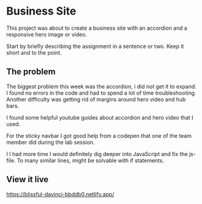 # Business Site

This project was about to create a business site with an accordion and a responsive hero image or video.

Start by briefly describing the assignment in a sentence or two. Keep it short and to the point.

## The problem

The biggest problem this week was the accordion, i did not get it to expand. I found no errors in the code and had to spend a lot of time troubleshooting.
Another difficulty was getting rid of margins around hero video and hub bars.

I found some helpful youtube guides about accordion and hero video that I used.

For the sticky navbar I got good help from a codepen that one of the team member did during the lab session.

I I had more time I would definitely dig deeper into JavaScript and fix the js-file. To many similar lines, might be solvable with if statements.

## View it live
https://blissful-davinci-bbddb0.netlify.app/
